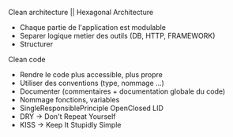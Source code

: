 Clean architecture || Hexagonal Architecture
- Chaque partie de l'application est modulable
- Separer logique metier des outils (DB, HTTP, FRAMEWORK)
- Structurer
 

Clean code
- Rendre le code plus accessible, plus propre
- Utiliser des conventions (type, nommage ...)
- Documenter (commentaires + documentation globale du code)
- Nommage fonctions, variables
- SingleResponsiblePrinciple OpenClosed LID
- DRY -> Don't Repeat Yourself
- KISS -> Keep It Stupidly Simple
